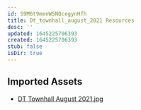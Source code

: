 ```yaml
---
id: S9M6t9menW5NQcegynHfh
title: Dt_townhall_august_2021 Resources
desc: ''
updated: 1645225706393
created: 1645225706393
stub: false
isDir: true
---
```

## Imported Assets
- [DT Townhall August 2021.jpg](/assets/dt-townhall-august-2021-wAkSpuB2S0JA.jpg)
